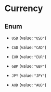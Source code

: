 

# Currency

## Enum


* `USD` (value: `"USD"`)

* `CAD` (value: `"CAD"`)

* `EUR` (value: `"EUR"`)

* `GBP` (value: `"GBP"`)

* `JPY` (value: `"JPY"`)

* `AUD` (value: `"AUD"`)



